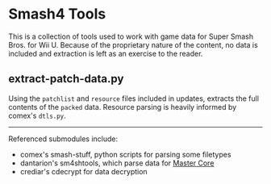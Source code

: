 # Smash4 Tools

This is a collection of tools used to work with game data for Super Smash Bros. for Wii U. Because of the proprietary nature of the content, no data is included and extraction is left as an exercise to the reader.

## extract-patch-data.py
Using the `patchlist` and `resource` files included in updates, extracts the full contents of the `packed` data. Resource parsing is heavily informed by comex's `dtls.py`.

----

Referenced submodules include:

- comex's smash-stuff, python scripts for parsing some filetypes
- dantarion's sm4shtools, which parse data for [Master Core](http://opensa.dantarion.com/s4/mastercore3/)
- crediar's cdecrypt for data decryption